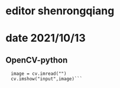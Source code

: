 # editor shenrongqiang
# date 2021/10/13
## OpenCV-python
```import cv2 as cv
  image = cv.imread("")
  cv.imshow("input",image)```
